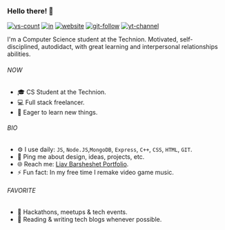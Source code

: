 ### Hello there! 👋

 [![vs-count]](#) [![in]](https://www.linkedin.com/in/liavbarsheshet/) [![website]](https://www.liavbarsheshet.com) [![git-follow]](https://github.com/liavbarsheshet) [![yt-channel]](https://www.youtube.com/channel/UC062OSnsFea6fqS70LNGk2A) 

I'm a Computer Science student at the Technion. 
Motivated, self-disciplined, autodidact, with great learning and interpersonal 
relationships abilities.

###### NOW

- 🎓 CS Student at the Technion.
- 💻 Full stack freelancer.
- 🔭  Eager to learn new things.

###### BIO
- ⚙️ I use daily:  ```JS```, ```Node.JS```,```MongoDB```, ```Express```, ```C++```, ```CSS```, ```HTML```, ```GIT```.
- 💬 Ping me about design, ideas, projects, etc.
- 🌐 Reach me: [Liav Barsheshet Portfolio](https://www.liavbarsheshet.com/#contact).
- ⚡️ Fun fact: In my free time I remake video game music.

###### FAVORITE
- 🚀 Hackathons, meetups & tech events.
- 📰 Reading & writing tech blogs whenever possible.


[git-stats]: https://github-readme-stats.vercel.app/api?username=liavbarsheshet&show_icons=true&theme=vue-dark
[git-lang]: https://github-readme-stats.vercel.app/api/top-langs/?username=liavbarsheshet&theme=vue-dark
[git-follow]: https://img.shields.io/github/followers/liavbarsheshet?style=social&logoColor=535E72
[yt-channel]: https://img.shields.io/youtube/channel/subscribers/UC062OSnsFea6fqS70LNGk2A?style=social&logoColor=535E72
[vs-count]: https://shields-io-visitor-counter.herokuapp.com/badge?page=liavbarsheshet&label=Views&style=social&logo=Awesome-Lists&logoColor=535E72
[website]:https://img.shields.io/badge/Website-3b5998?style=social&logo=google-chrome&logoColor=535E72
[in]: https://img.shields.io/badge/-LinkedIn-0e76a8?style=social&logo=Linkedin&logoColor=535E72
